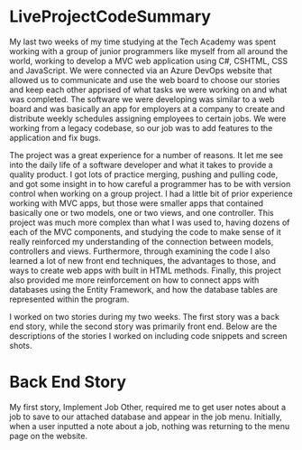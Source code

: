 # LiveProjectCodeSummary

My last two weeks of my time studying at the Tech Academy was spent working with a group of junior programmers like myself from all around the world, working to develop a MVC web application using C#, CSHTML, CSS and JavaScript.  We were connected via an Azure DevOps website that allowed us to communicate and use the web board to choose our stories and keep each other apprised of what tasks we were working on and what was completed.  The software we were developing was similar to a web board and was basically an app for employers at a company to create and distribute weekly schedules assigning employees to certain jobs.  We were working from a legacy codebase, so our job was to add features to the application and fix bugs.  

The project was a great experience for a number of reasons.  It let me see into the daily life of a software developer and what it takes to provide a quality product.  I got lots of practice merging, pushing and pulling code, and got some insight in to how careful a programmer has to be with version control when working on a group project.  I had a little bit of prior experience working with MVC apps, but those were smaller apps that contained basically one or two models, one or two views, and one controller.  This project was much more complex than what I was used to, having dozens of each of the MVC components, and studying the code to make sense of it really reinforced my understanding of the connection between models, controllers and views. Furthermore, through examining the code I also learned a lot of new front end techniques, the advantages to those, and ways to create web apps with built in HTML methods.  Finally, this project also provided me more reinforcement on how to connect apps with databases using the Entity Framework, and how the database tables are represented within the program.

I worked on two stories during my two weeks.  The first story was a back end story, while the second story was primarily front end.  Below are the descriptions of the stories I worked on including code snippets and screen shots.  

# **Back End Story**

My first story, Implement Job Other, required me to get user notes about a job to save to our attached database and appear in the job menu.  Initially, when a user inputted a note about a job, nothing was returning to the menu page on the website.  



